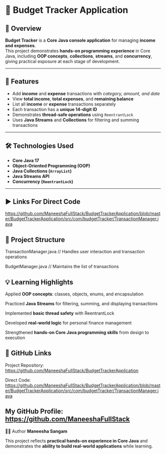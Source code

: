 # 🧾 Budget Tracker Application

## 📘 Overview
**Budget Tracker** is a **Core Java console application** for managing **income and expenses**.  
This project demonstrates **hands-on programming experience** in Core Java, including **OOP concepts**, **collections**, **streams**, and **concurrency**, giving practical exposure at each stage of development.

---

## 🚀 Features
- Add **income** and **expense** transactions with *category, amount, and date*  
- View **total income**, **total expenses**, and **remaining balance**  
- List all **income** or **expense** transactions separately  
- Each transaction has a **unique 14-digit ID**  
- Demonstrates **thread-safe operations** using `ReentrantLock`  
- Uses **Java Streams** and **Collections** for filtering and summing transactions  

---

## 🛠️ Technologies Used
- **Core Java 17**  
- **Object-Oriented Programming (OOP)**  
- **Java Collections (`ArrayList`)**  
- **Java Streams API**  
- **Concurrency (`ReentrantLock`)**

---

## ▶️ Links For Direct Code 
https://github.com/ManeeshaFullStack/BudgetTrackerApplication/blob/master/BudgetTrackerApplication/src/com/budgetTracker/TransactionManager.java
   
  
## 🧩 Project Structure

TransactionManager.java  // Handles user interaction and transaction operations

BudgetManager.java       // Maintains the list of transactions

## 💡 Learning Highlights
Applied **OOP concepts**: classes, objects, enums, and encapsulation

Practiced **Java Streams** for filtering, summing, and displaying transactions

Implemented **basic thread safety** with ReentrantLock

Developed **real-world logic** for personal finance management

Strengthened **hands-on Core Java programming skills** from design to execution

## 🔗 GitHub Links
Project Repository: https://github.com/ManeeshaFullStack/BudgetTrackerApplication

Direct Code: https://github.com/ManeeshaFullStack/BudgetTrackerApplication/blob/master/BudgetTrackerApplication/src/com/budgetTracker/TransactionManager.java

## My GitHub Profile: https://github.com/ManeeshaFullStack

👩‍💻 Author 
**Maneesha Sangam**

This project reflects **practical  hands-on experience in Core Java** and demonstrates the **ability to build real-world applications** while learning.
